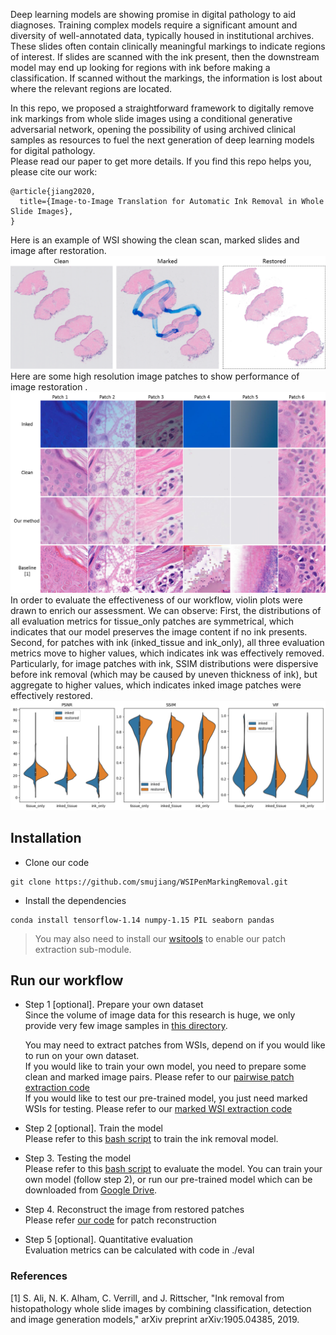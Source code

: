 Deep learning models are showing promise in digital pathology to aid diagnoses. 
Training complex models require a significant amount and diversity of well-annotated data, typically housed in institutional archives. 
These slides often contain clinically meaningful markings to indicate regions of interest. 
If slides are scanned with the ink present, then the downstream model may end up looking for regions with ink before making a classification. 
If scanned without the markings, the information is lost about where the relevant regions are located. 

In this repo, we proposed a straightforward framework to digitally remove ink markings from whole slide images using a conditional generative adversarial network, opening the possibility of using archived clinical samples as resources to fuel the next generation of deep learning models for digital pathology.   
Please read our paper to get more details. If you find this repo helps you, please cite our work:
```
@article{jiang2020,
  title={Image-to-Image Translation for Automatic Ink Removal in Whole Slide Images},
}
```

Here is an example of WSI showing the clean scan, marked slides and image after restoration.  
![Thumbnail level](./doc/imgs/sample.png) 
Here are some high resolution image patches to show performance of image restoration .
![High resolution patches](./doc/imgs/sample_patches.png)
In order to evaluate the effectiveness of our workflow, violin plots were drawn to enrich our assessment. 
We can observe: First, the distributions of all evaluation metrics for tissue_only patches are symmetrical, which indicates that our model preserves the image content if no ink presents. 
Second, for patches with ink (inked_tissue and ink_only), all three evaluation metrics move to higher values, which indicates ink was effectively removed. 
Particularly, for image patches with ink, SSIM distributions were dispersive before ink removal (which may be caused by uneven thickness of ink), but aggregate to higher values, which indicates inked image patches were effectively restored.
![Quantitative evaluation result](./doc/imgs/qua_eval.png)

## Installation
* Clone our code 
```
git clone https://github.com/smujiang/WSIPenMarkingRemoval.git
```
* Install the dependencies
```
conda install tensorflow-1.14 numpy-1.15 PIL seaborn pandas
```
> You may also need to install our [wsitools]() to enable our patch extraction sub-module.

## Run our workflow
* Step 1 [optional]. Prepare your own dataset   
    Since the volume of image data for this research is huge, we only provide very few image samples in [this directory](./img_samples). 
    
    You may need to extract patches from WSIs, depend on if you would like to run on your own dataset.  
    If you would like to train your own model, you need to prepare some clean and marked image pairs. Please refer to our [pairwise patch extraction code](./patch_extraction/extract_pairs.py)   
    If you would like to test our pre-trained model, you just need marked WSIs for testing. Please refer to our [marked WSI extraction code](./patch_extraction/extract_marked.py)

* Step 2 [optional]. Train the model   
    Please refer to this [bash script](./pix2pix/training.sh) to train the ink removal model. 

* Step 3. Testing the model  
    Please refer to this [bash script](./pix2pix/eval.sh) to evaluate the model. You can train your own model (follow step 2), or run our pre-trained model which can be downloaded from [Google Drive](https://drive.google.com/open?id=1iFKdA-I2Ms_CzhYY9naHfYAR2xrz4ria).

* Step 4. Reconstruct the image from restored patches  
    Please refer [our code](./post_proc/patch_blending.py) for patch reconstruction 

* Step 5 [optional]. Quantitative evaluation    
    Evaluation metrics can be calculated with code in ./eval

### References
[1] S. Ali, N. K. Alham, C. Verrill, and J. Rittscher, "Ink removal from histopathology whole slide images by combining classification, detection and image generation models," arXiv preprint arXiv:1905.04385, 2019.




